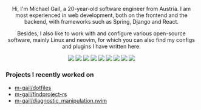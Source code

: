 <p align="center">
Hi, I'm Michael Gail, a 20-year-old software engineer from Austria.
I am most experienced in web development, both on the frontend and the backend, with frameworks such as Spring, Django and React.
</p>
<p align="center">  
Besides, I also like to work with and configure various open-source software, mainly Linux and neovim, for which you can also find my configs and plugins I have written here.
</p>

<p align="center">
<img src="https://img.shields.io/badge/NEOVIM-57A143.svg?logo=neovim&logoColor=FFFFFF&style=for-the-badge">
<img src="https://img.shields.io/badge/LINUX-FCC624.svg?logo=linux&logoColor=000000&style=for-the-badge">
<img src="https://img.shields.io/badge/SPRING-6DB33F.svg?logo=spring&logoColor=FFFFFF&style=for-the-badge">
<img src="https://img.shields.io/badge/JAVASCRIPT-F7DF1E.svg?logo=javascript&logoColor=000000&style=for-the-badge">
<img src="https://img.shields.io/badge/REACT-61DAFB.svg?logo=react&logoColor=000000&style=for-the-badge">
<img src="https://img.shields.io/badge/VUE-4FC08D.svg?logo=Vue.js&logoColor=FFFFFF&style=for-the-badge">
<img src="https://img.shields.io/badge/PYTHON-3776AB.svg?logo=python&logoColor=FFFFFF&style=for-the-badge">
<img src="https://img.shields.io/badge/DJANGO-092E20.svg?logo=django&logoColor=FFFFFF&style=for-the-badge">
<img src="https://img.shields.io/badge/LUA-2C2D72.svg?logo=lua&logoColor=FFFFFF&style=for-the-badge">
</p>

### Projects I recently worked on

* [m-gail/dotfiles](https://github.com/m-gail/dotfiles)
* [m-gail/findproject-rs](https://github.com/m-gail/findproject-rs)
* [m-gail/diagnostic_manipulation.nvim](https://github.com/m-gail/diagnostic_manipulation.nvim)
